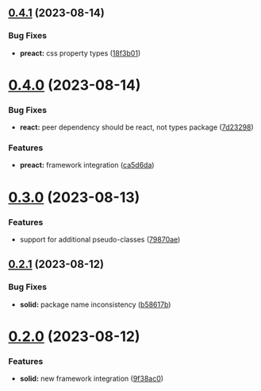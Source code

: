 ## [0.4.1](https://github.com/css-hooks/css-hooks/compare/v0.4.0...v0.4.1) (2023-08-14)


### Bug Fixes

* **preact:** css property types ([18f3b01](https://github.com/css-hooks/css-hooks/commit/18f3b01e757e73e182e67623fc938987036e3fe0))



# [0.4.0](https://github.com/css-hooks/css-hooks/compare/v0.3.0...v0.4.0) (2023-08-14)


### Bug Fixes

* **react:** peer dependency should be react, not types package ([7d23298](https://github.com/css-hooks/css-hooks/commit/7d23298765bb86e0410582879b1e04b0da7bbf05))


### Features

* **preact:** framework integration ([ca5d6da](https://github.com/css-hooks/css-hooks/commit/ca5d6dae7c0443c108942671d278937212f620c1))



# [0.3.0](https://github.com/css-hooks/css-hooks/compare/v0.2.1...v0.3.0) (2023-08-13)


### Features

* support for additional pseudo-classes ([79870ae](https://github.com/css-hooks/css-hooks/commit/79870ae8724aa53854d4acdfc24d55642f0b43ae))



## [0.2.1](https://github.com/css-hooks/css-hooks/compare/v0.2.0...v0.2.1) (2023-08-12)


### Bug Fixes

* **solid:** package name inconsistency ([b58617b](https://github.com/css-hooks/css-hooks/commit/b58617ba6afdf35fbcbbdb5e59aa94f1ad61e32a))



# [0.2.0](https://github.com/css-hooks/css-hooks/compare/v0.1.1...v0.2.0) (2023-08-12)


### Features

* **solid:** new framework integration ([9f38ac0](https://github.com/css-hooks/css-hooks/commit/9f38ac002e40f15f380f1b0decb356140d7ab8d7))
